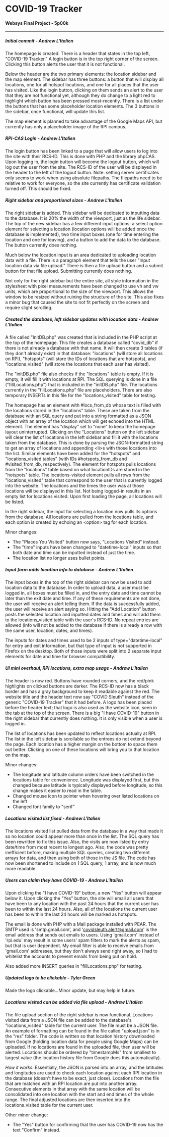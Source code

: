 # COVID-19 Tracker
#### Websys Final Project - 5p00k
---
##### Initial commit - Andrew L'Italien
The homepage is created. There is a header that states in the top left, "COVID-19 Tracker." A login button is in the top right corner of the screen. Clicking this button alerts the user that it is not functional.

Below the header are the two primary elements: the location sidebar and the map element. The sidebar has three buttons: a button that will display all locations, one for all hotspot locations, and one for all places that the user has visited. Like the login button, clicking on them sends an alert to the user that they are not functional yet, although they do change to a light red to highlight which button has been pressed most-recently. There is a list under the buttons that has some placeholder location elements. The 3 buttons in the sidebar, once functional, will update this list.

The map element is planned to take advantage of the Google Maps API, but currently has only a placeholder image of the RPI campus.

##### RPI-CAS Login - Andrew L'Italien
The login button has been linked to a page that will allow users to log into the site with their RCS-ID. This is done with PHP and the library phpCAS. Upon logging in, the login button will become the logout button, which will log out the user from the site. The RCS-ID of the user will be displayed in the header to the left of the logout button.
Note: setting server certificates only seems to work when using absolute filepaths. The filepaths need to be relative to work for everyone, so the site currently has certificate validation turned off. This should be fixed.


##### Right sidebar and proportional sizes - Andrew L'Italien
The right sidebar is added. This sidebar will be dedicated to inputting data to the database. It is 20% the width of the viewport, just as the life sidebar. The top of the new sidebar has a few different input options: a select option element for selecting a location (location options will be added once the database is implemented), two time input boxes (one for time entering the location and one for leaving), and a button to add the data to the database. The button currently does nothing.

Much below the location input is an area dedicated to uploading location data with a file. There is a paragraph element that tells the user "Input location data via file upload." There is then a file upload button and a submit button for that file upload. Submitting currently does nothing.

Not only for the right sidebar but the entire site, all style information in the stylesheet with pixel measurements have been changed to use vh and vw units, which are proportional to the size of the viewport. This allows the window to be resized without ruining the structure of the site. This also fixes a minor bug that caused the site to not fit perfectly on the screen and require slight scrolling.

##### Created the database, left sidebar updates with location data - Andrew L'Italien
A file called "initDB.php" was created that is included in the PHP script at the top of the homepage. This file creates a database called "covid_db" if there is not already a database with that name. It will then create 3 tables (if they don't already exist) in that database: "locations" (will store all locations on RPI), "hotspots" (will store the IDs of locations that are hotspots), and "locations_visited" (will store the locations that each user has visited).

The "initDB.php" file also checks if the "locations" table is empty. If it is empty, it will fill it with locations at RPI. The SQL querying is done in a file ("fillLocations.php") that is included in the "initDB.php" file. The locations currently in the "fillLocations.php" file are placeholders. There are also temporary INSERTs in this file for the "locations_visited" table for testing.

The homepage has an element with #locs_from_db whose text is filled with the locations stored in the "locations" table. These are taken from the database with an SQL query and put into a string formatted as a JSON object with an array of the location which will get echoed into the HTML element. The element has "display" set to "none" to keep the homepage layout uninterrupted. Clicking on the "Locations" button on the left sidebar will clear the list of locations in the left sidebar and fill it with the locations taken from the database. This is done by parsing the JSON-formatted string to get an array of locations and appending &lt;li&gt;s with those locations into the list.
Similar elements have been added for the "hotspots" and "locations_visited tables" (with IDs #hotspots_from_db and #visited_from_db, respectively). The element for hotspots pulls locations from the "locations" table based on what locationIDs are stored in the "hotspots" table. The locations-visited element pulls all rows from the "locations_visited" table that correspond to the user that is currently logged into the website. The locations and the times the user was at those locations will be displayed in this list. Not being logged-in results in an empty list for locations visited.
Upon first loading the page, all locations will be listed.

In the right sidebar, the input for selecting a location now pulls its options from the database. All locations are pulled from the locations table, and each option is created by echoing an &lt;option&gt; tag for each location.

Minor changes:
- The "Places You Visited" button now says, "Locations Visited" instead.
- The "time" inputs have been changed to "datetime-local" inputs so that both date and time can be inputted instead of just the time.
- The location list no longer uses bullet points.

##### Input form adds location info to database - Andrew L'Italien
The input boxes in the top of the right sidebar can now be used to add location data to the database. In order to upload data, a user must be logged in, all boxes must be filled in, and the entry date and time cannot be later than the exit date and time. If any of these requirements are not done, the user will receive an alert telling them. If the data is successfully added, the user will receive an alert saying so. Hitting the "Add Location" button posts the selected location and inputted dates and times and will add them to the locations_visited table with the user's RCS-ID. No repeat entries are allowed (info will not be added to the database if there is already a row with the same user, location, dates, and times).

The inputs for dates and times used to be 2 inputs of type="datetime-local" for entry and exit information, but that type of input is not supported in Firefox on the desktop. Both of those inputs were split into 2 separate input elements for date and time for browser compatibility.

##### UI mini overhaul, RPI locations, extra map usage - Andrew L'Italien
The header is now red. Buttons have rounded corners, and the red/pink highlights on clicked buttons are darker. The RCS-ID now has a black border and has a gray background to keep it readable against the red. The website title and the header text now say "COVID Sleuth" instead of the generic "COVID-19 Tracker" that it had before. A logo has been placed before the header text; that logo is also used as the website icon, seen in the tab at the top of the screen.
There is a big "I have COVID-19" button in the right sidebar that currently does nothing. It is only visible when a user is logged in.

The list of locations has been updated to reflect locations actually at RPI. The list in the left sidebar is scrollable so the entrees do not extend beyond the page. Each location has a higher margin on the bottom to space them out better.
Clicking on one of these locations will bring you to that location on the map.

Minor changes:
- The longitude and latitude column orders have been switched in the locations table for convenience. Longitude was displayed first, but this changed because latitude is typically displayed before longitude, so this change makes it easier to read in the table.
- Changed mouse icon to pointer when hovering over listed locations on the left
- Changed font family to "serif"

##### Locations visited list fixed - Andrew L'Italien
The locations visited list pulled data from the database in a way that made it so no location could appear more than once in the list. The SQL query has been rewritten to fix this issue. Also, the visits are now listed by entry date/time from most recent to longest ago.
Also, the code was pretty inefficient before, making multiple SQL queries, creating two different arrays for data, and then using both of those in the JS file. The code has now been shortened to include on 1 SQL query, 1 array, and is now much more readable.

##### Users can claim they have COVID-19 - Andrew L'Italien
Upon clicking the "I have COVID-19" button, a new "Yes" button will appear below it. Upon clicking the "Yes" button, the site will email all users that have been to any location with the past 24 hours that the current user has been to within the last 24 hours. Also, all of the locations the current user has been to within the last 24 hours will be marked as hotspots.

The email is done with PHP with a Mail package installed with PEAR. The SMTP used is 'smtp.gmail.com', and 'covidsleuth.alert@gmail.com' is the email address that sends out emails to users. Using 'gmail.com' instead of 'rpi.edu' may result in some users' spam filters to mark the alerts as spam, but that is user dependent. My email filter is able to receive emails from 'gmail.com' addresses, but they don't always send right away, so I had to whitelist the accounts to prevent emails from being put on hold.

Also added more INSERT queries in "fillLocations.php" for testing.

##### Updated logo to be clickable - Tyler Green
Made the logo clickable...Minor update, but may help in future.

##### Locations visited can be added via file upload - Andrew L'Italien
The file upload section of the right sidebar is now functional. Locations visited data from a JSON file can be added to the database's "locations_visited" table for the current user. The file must be a JSON file. An example of formatting can be found in the file called "upload.json" is in the "res" folder. The code is written so that location history downloaded from Google (holding location data for people using Google Maps) can be uploaded. If no locations are found in the uploaded file, then user will be alerted. Locations should be ordered by "timestampMs" from smallest to largest value (the location history file from Google does this automatically).

*How it works:*
Essentially, the JSON is parsed into an array, and the latitudes and longitudes are used to check each location against each RPI location in the database (doesn't have to be exact, just close). Locations from the file that are matched with an RPI location are put into another array. Consecutive elements in that array with the same location will be consolidated into one location with the start and end times of the whole range. The final adjusted locations are then inserted into the locations_visited table for the current user.

Other minor change:
- The "Yes" button for confirming that the user has COVID-19 now has the text "Confirm" instead.
